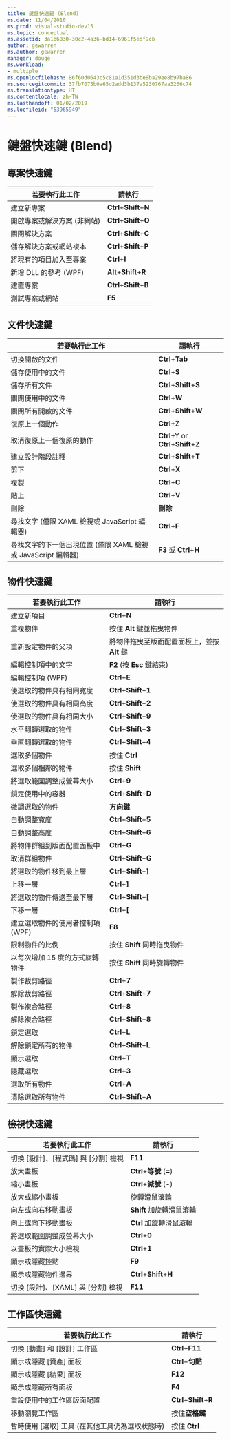 ```yaml
---
title: 鍵盤快速鍵 (Blend)
ms.date: 11/04/2016
ms.prod: visual-studio-dev15
ms.topic: conceptual
ms.assetid: 3a1b6830-30c2-4a36-bd14-6961f5edf9cb
author: gewarren
ms.author: gewarren
manager: douge
ms.workload:
- multiple
ms.openlocfilehash: 86f60d0643c5c81a1d351d3be8ba29ee8b97ba86
ms.sourcegitcommit: 37fb7075b0a65d2add3b137a5230767aa3266c74
ms.translationtype: HT
ms.contentlocale: zh-TW
ms.lasthandoff: 01/02/2019
ms.locfileid: "53965949"
---
```

# <a name="keyboard-shortcuts-in-blend"></a>鍵盤快速鍵 (Blend)

## <a name="project-shortcuts"></a>專案快速鍵

|若要執行此工作|請執行|
|----------------|-------------|
|建立新專案|**Ctrl**+**Shift**+**N**|
|開啟專案或解決方案 (非網站)|**Ctrl**+**Shift**+**O**|
|關閉解決方案|**Ctrl**+**Shift**+**C**|
|儲存解決方案或網站複本|**Ctrl**+**Shift**+**P**|
|將現有的項目加入至專案|**Ctrl**+**I**|
|新增 DLL 的參考 (WPF)|**Alt**+**Shift**+**R**|
|建置專案|**Ctrl**+**Shift**+**B**|
|測試專案或網站|**F5**|

## <a name="document-shortcuts"></a>文件快速鍵

|若要執行此工作|請執行|
|----------------|-------------|
|切換開啟的文件|**Ctrl**+**Tab**|
|儲存使用中的文件|**Ctrl**+**S**|
|儲存所有文件|**Ctrl**+**Shift**+**S**|
|關閉使用中的文件|**Ctrl**+**W**|
|關閉所有開啟的文件|**Ctrl**+**Shift**+**W**|
|復原上一個動作|**Ctrl**+Z|
|取消復原上一個復原的動作|**Ctrl**+Y or **Ctrl**+**Shift**+**Z**|
|建立設計階段註釋|**Ctrl**+**Shift**+**T**|
|剪下|**Ctrl**+**X**|
|複製|**Ctrl**+**C**|
|貼上|**Ctrl**+**V**|
|刪除|**刪除**|
|尋找文字 (僅限 XAML 檢視或 JavaScript 編輯器)|**Ctrl**+**F**|
|尋找文字的下一個出現位置 (僅限 XAML 檢視或 JavaScript 編輯器)|**F3** 或 **Ctrl**+**H**|

## <a name="object-shortcuts"></a>物件快速鍵

|若要執行此工作|請執行|
|----------------|-------------|
|建立新項目|**Ctrl**+**N**|
|重複物件|按住 **Alt** 鍵並拖曳物件|
|重新設定物件的父項|將物件拖曳至版面配置面板上，並按 **Alt** 鍵|
|編輯控制項中的文字|**F2** (按 **Esc** 鍵結束)|
|編輯控制項 (WPF)|**Ctrl**+**E**|
|使選取的物件具有相同寬度|**Ctrl**+**Shift**+**1**|
|使選取的物件具有相同高度|**Ctrl**+**Shift**+**2**|
|使選取的物件具有相同大小|**Ctrl**+**Shift**+**9**|
|水平翻轉選取的物件|**Ctrl**+**Shift**+**3**|
|垂直翻轉選取的物件|**Ctrl**+**Shift**+**4**|
|選取多個物件|按住 **Ctrl**|
|選取多個相鄰的物件|按住 **Shift**|
|將選取範圍調整成螢幕大小|**Ctrl**+**9**|
|鎖定使用中的容器|**Ctrl**+**Shift**+**D**|
|微調選取的物件|**方向鍵**|
|自動調整寬度|**Ctrl**+**Shift**+**5**|
|自動調整高度|**Ctrl**+**Shift**+**6**|
|將物件群組到版面配置面板中|**Ctrl**+**G**|
|取消群組物件|**Ctrl**+**Shift**+**G**|
|將選取的物件移到最上層|**Ctrl**+**Shift**+**]**|
|上移一層|**Ctrl**+**]**|
|將選取的物件傳送至最下層|**Ctrl**+**Shift**+**[**|
|下移一層|**Ctrl**+**[**|
|建立選取物件的使用者控制項 (WPF)|**F8**|
|限制物件的比例|按住 **Shift** 同時拖曳物件|
|以每次增加 15 度的方式旋轉物件|按住 **Shift** 同時旋轉物件|
|製作裁剪路徑|**Ctrl**+**7**|
|解除裁剪路徑|**Ctrl**+**Shift**+**7**|
|製作複合路徑|**Ctrl**+**8**|
|解除複合路徑|**Ctrl**+**Shift**+**8**|
|鎖定選取|**Ctrl**+**L**|
|解除鎖定所有的物件|**Ctrl**+**Shift**+**L**|
|顯示選取|**Ctrl**+**T**|
|隱藏選取|**Ctrl**+**3**|
|選取所有物件|**Ctrl**+**A**|
|清除選取所有物件|**Ctrl**+**Shift**+**A**|

## <a name="view-shortcuts"></a>檢視快速鍵

|若要執行此工作|請執行|
|----------------|-------------|
|切換 [設計]、[程式碼] 與 [分割] 檢視|**F11**|
|放大畫板|**Ctrl**+**等號** (**=**)|
|縮小畫板|**Ctrl**+**減號** (**-**)|
|放大或縮小畫板|旋轉滑鼠滾輪|
|向左或向右移動畫板|**Shift** 加旋轉滑鼠滾輪|
|向上或向下移動畫板|**Ctrl** 加旋轉滑鼠滾輪|
|將選取範圍調整成螢幕大小|**Ctrl**+**0**|
|以畫板的實際大小檢視|**Ctrl**+**1**|
|顯示或隱藏控點|**F9**|
|顯示或隱藏物件邊界|**Ctrl**+**Shift**+**H**|
|切換 [設計]、[XAML] 與 [分割] 檢視|**F11**|

## <a name="workspace-shortcuts"></a>工作區快速鍵

|若要執行此工作|請執行|
|----------------|-------------|
|切換 [動畫] 和 [設計] 工作區|**Ctrl**+**F11**|
|顯示或隱藏 [資產] 面板|**Ctrl**+**句點**|
|顯示或隱藏 [結果] 面板|**F12**|
|顯示或隱藏所有面板|**F4**|
|重設使用中的工作區版面配置|**Ctrl**+**Shift**+**R**|
|移動瀏覽工作區|按住**空格鍵**|
|暫時使用 [選取] 工具 (在其他工具仍為選取狀態時)|按住 **Ctrl**|